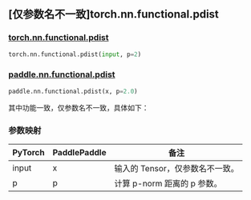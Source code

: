 ## [仅参数名不一致]torch.nn.functional.pdist

### [torch.nn.functional.pdist](https://pytorch.org/docs/stable/generated/torch.nn.functional.pdist.html#torch.nn.functional.pdist)

```python
torch.nn.functional.pdist(input, p=2)
```

### [paddle.nn.functional.pdist](https://github.com/PaddlePaddle/Paddle/blob/210442ec30e5038809865a6105dd38308d1df2e0/python/paddle/nn/functional/distance.py#L111)

```python
paddle.nn.functional.pdist(x, p=2.0)
```

其中功能一致，仅参数名不一致，具体如下：

### 参数映射

| PyTorch | PaddlePaddle | 备注                            |
| ------- | ------------ | ------------------------------- |
| input   | x            | 输入的 Tensor，仅参数名不一致。 |
| p       | p            | 计算 p-norm 距离的 p 参数。     |
